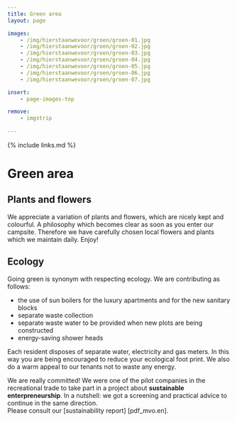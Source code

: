 ```yaml
---
title: Green area
layout: page

images:
    - /img/hierstaanwevoor/groen/groen-01.jpg
    - /img/hierstaanwevoor/groen/groen-02.jpg
    - /img/hierstaanwevoor/groen/groen-03.jpg
    - /img/hierstaanwevoor/groen/groen-04.jpg
    - /img/hierstaanwevoor/groen/groen-05.jpg
    - /img/hierstaanwevoor/groen/groen-06.jpg
    - /img/hierstaanwevoor/groen/groen-07.jpg

insert:
    - page-images-top

remove:
    - imgstrip
    
---
```


{% include links.md %}

# Green area

## Plants and flowers

We appreciate a variation of plants and flowers, which are nicely kept and colourful. A philosophy which becomes clear as soon as you enter our campsite. Therefore we have carefully chosen local flowers and plants which we maintain daily. Enjoy! <br>


## Ecology

Going green is synonym with respecting ecology. We are contributing as follows:

- the use of sun boilers for the luxury apartments and for the new sanitary blocks
- separate waste collection
- separate waste water to be provided when new plots are being constructed
- energy-saving shower heads

Each resident disposes of separate water, electricity and gas meters. In this way you are being encouraged to reduce your ecological foot print. We also do a warm appeal to our tenants not to waste any energy.

We are really committed! We were one of the pilot companies in the recreational trade to take part in a project about **sustainable enterpreneurship**. In a nutshell: we got a screening and practical advice to continue in the same direction.<br>
Please consult our [sustainability report] [pdf_mvo.en]. 

